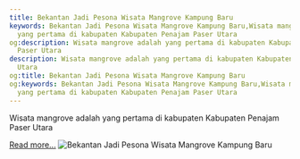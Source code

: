 ```yaml
---
title: Bekantan Jadi Pesona Wisata Mangrove Kampung Baru
keywords: Bekantan Jadi Pesona Wisata Mangrove Kampung Baru,Wisata mangrove adalah
  yang pertama di kabupaten Kabupaten Penajam Paser Utara
og:description: Wisata mangrove adalah yang pertama di kabupaten Kabupaten Penajam
  Paser Utara
description: Wisata mangrove adalah yang pertama di kabupaten Kabupaten Penajam Paser
  Utara
og:title: Bekantan Jadi Pesona Wisata Mangrove Kampung Baru
og:keywords: Bekantan Jadi Pesona Wisata Mangrove Kampung Baru,Wisata mangrove adalah
  yang pertama di kabupaten Kabupaten Penajam Paser Utara
---
```


Wisata mangrove adalah yang pertama di kabupaten Kabupaten Penajam Paser Utara

[Read more...](https://www.sportourism.id/post/5836/bekantan-jadi-pesona-wisata-mangrove-kampung-baru "Bekantan Jadi Pesona Wisata Mangrove Kampung Baru")
![Bekantan Jadi Pesona Wisata Mangrove Kampung Baru](https://services.sportourism.id/fileload/bktn1jpg-PY8J.JPG "Bekantan Jadi Pesona Wisata Mangrove Kampung Baru")
